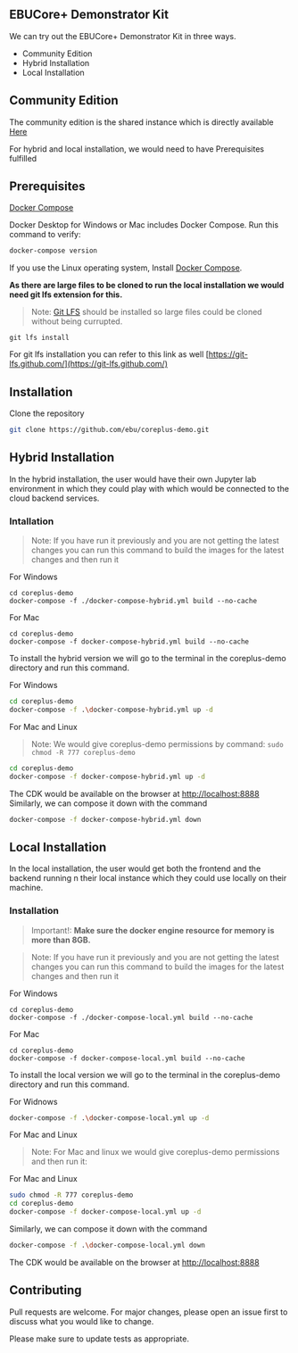 
## EBUCore+ Demonstrator Kit

We can try out the EBUCore+ Demonstrator Kit in three ways. 

- Community Edition 
- Hybrid Installation
- Local Installation


## Community Edition
 
The community edition is the shared instance which is directly available [Here](https://ebucore-plus-dk.org/)


For hybrid and local installation, we would need to have Prerequisites fulfilled 

## Prerequisites

[Docker Compose](https://docs.docker.com/compose/)

Docker Desktop for Windows or Mac includes Docker Compose. Run this command to verify:

```sh
docker-compose version
```

If you use the Linux operating system, Install [Docker Compose](https://docs.docker.com/compose/install/).


**As there are large files to be cloned to run the local installation we would need git lfs extension for this.**

> Note: [Git LFS](https://git-lfs.github.com/) should be installed so  large files could be cloned without being currupted.

``
git lfs install
``

For git lfs installation you can refer to this link as well [https://git-lfs.github.com/](https://git-lfs.github.com/) 


## Installation

Clone the repository

```sh
git clone https://github.com/ebu/coreplus-demo.git
```


## Hybrid Installation
 
In the hybrid installation, the user would have their own Jupyter lab environment in which they could play with which would be connected to the cloud backend services.

### Intallation

> Note: If you have run it previously and you are not getting the latest changes you can run this command to build the images for the latest changes and then run it

For Windows
```
cd coreplus-demo
docker-compose -f ./docker-compose-hybrid.yml build --no-cache
```
For Mac
```
cd coreplus-demo
docker-compose -f docker-compose-hybrid.yml build --no-cache
```


To install the hybrid version we will go to the terminal in the coreplus-demo directory and run this command.

For Windows
```bash
cd coreplus-demo
docker-compose -f .\docker-compose-hybrid.yml up -d
```


For Mac and Linux
> Note: We would give coreplus-demo permissions by command:
``
sudo chmod -R 777 coreplus-demo
``


```sh
cd coreplus-demo
docker-compose -f docker-compose-hybrid.yml up -d
```


The CDK would be available on the browser at [http://localhost:8888](http://localhost:8888)
Similarly, we can compose it down with the command

```bash
docker-compose -f docker-compose-hybrid.yml down
```

## Local Installation
 
In the local installation, the user would get both the frontend and the backend running n their local instance which they could use locally on their machine.

### Installation

> Important!: **Make sure the docker engine resource for memory is more than 8GB.**

> Note: If you have run it previously and you are not getting the latest changes you can run this command to build the images for the latest changes and then run it

For Windows
```
cd coreplus-demo
docker-compose -f ./docker-compose-local.yml build --no-cache
```
For Mac
```
cd coreplus-demo
docker-compose -f docker-compose-local.yml build --no-cache
```

To install the local version we will go to the terminal in the coreplus-demo directory and run this command.



For Widnows
```bash
docker-compose -f .\docker-compose-local.yml up -d
```

For Mac and Linux
> Note: For Mac and linux we would give coreplus-demo permissions and then run it:

For Mac and Linux
```sh
sudo chmod -R 777 coreplus-demo
cd coreplus-demo
docker-compose -f docker-compose-local.yml up -d
```



Similarly, we can compose it down with the command

```sh
docker-compose -f .\docker-compose-local.yml down
```




The CDK would be available on the browser at [http://localhost:8888](http://localhost:8888)

## Contributing

Pull requests are welcome. For major changes, please open an issue first to discuss what you would like to change.

Please make sure to update tests as appropriate.


